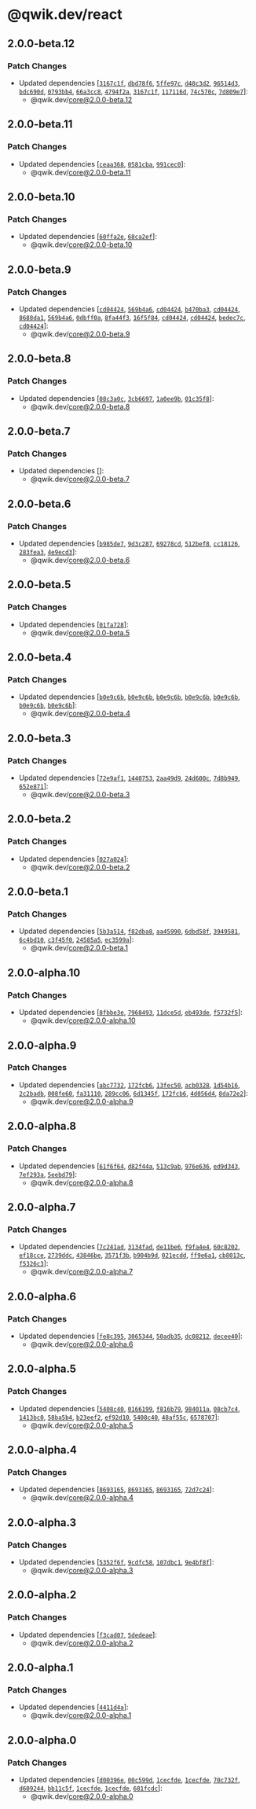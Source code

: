 # @qwik.dev/react

## 2.0.0-beta.12

### Patch Changes

- Updated dependencies [[`3167c1f`](https://github.com/QwikDev/qwik/commit/3167c1fca733f64d50a182ab8e3a22408728c4b5), [`dbd78f6`](https://github.com/QwikDev/qwik/commit/dbd78f6ecfcd7f2d87658e59200455ca3b0436f7), [`5ffe97c`](https://github.com/QwikDev/qwik/commit/5ffe97c8f0b17a33679f9a51f81903d242ef6653), [`d48c3d2`](https://github.com/QwikDev/qwik/commit/d48c3d2f466be1cc5f3fbcce6d827178f81be497), [`96514d3`](https://github.com/QwikDev/qwik/commit/96514d365a1f410e55859652272e21afa75d516c), [`bdc690d`](https://github.com/QwikDev/qwik/commit/bdc690ddfdf89caf63b83132d029ea1b90947f6f), [`0793bb4`](https://github.com/QwikDev/qwik/commit/0793bb42ecc65aae4e5ad90b2421cbc43b7fbe1c), [`66a3cc8`](https://github.com/QwikDev/qwik/commit/66a3cc81b14d6a4c3e6487fb4199be0c3a8fc8e5), [`4794f2a`](https://github.com/QwikDev/qwik/commit/4794f2a5342a64d5b85284f5d14ca7a2740be156), [`3167c1f`](https://github.com/QwikDev/qwik/commit/3167c1fca733f64d50a182ab8e3a22408728c4b5), [`117116d`](https://github.com/QwikDev/qwik/commit/117116db64649e9686c0382229704acc33d8ec5f), [`74c570c`](https://github.com/QwikDev/qwik/commit/74c570c22436cbd5417ae4036f309ccdb3d72dc4), [`7d809e7`](https://github.com/QwikDev/qwik/commit/7d809e7471d655f9fceda0b9ecd9f0a3973dc87f)]:
  - @qwik.dev/core@2.0.0-beta.12

## 2.0.0-beta.11

### Patch Changes

- Updated dependencies [[`ceaa368`](https://github.com/QwikDev/qwik/commit/ceaa36852711ca0fdf9045cea039bec6ac24a560), [`0581cba`](https://github.com/QwikDev/qwik/commit/0581cba3d902af54434230357d870481d99d626e), [`991cec0`](https://github.com/QwikDev/qwik/commit/991cec0ba8ede1782e26ac9c25061855a9e6f07c)]:
  - @qwik.dev/core@2.0.0-beta.11

## 2.0.0-beta.10

### Patch Changes

- Updated dependencies [[`60ffa2e`](https://github.com/QwikDev/qwik/commit/60ffa2ee21090ffc3d4d2bb6eaaf6d7e33089286), [`68ca2ef`](https://github.com/QwikDev/qwik/commit/68ca2ef1ba73c2d12cbb98196675b105bdd2531e)]:
  - @qwik.dev/core@2.0.0-beta.10

## 2.0.0-beta.9

### Patch Changes

- Updated dependencies [[`cd04424`](https://github.com/QwikDev/qwik/commit/cd04424c22c786d3644d9682f5b58b2d08577579), [`569b4a6`](https://github.com/QwikDev/qwik/commit/569b4a6ed5e736dcb8d7595f1581523d4a33270e), [`cd04424`](https://github.com/QwikDev/qwik/commit/cd04424c22c786d3644d9682f5b58b2d08577579), [`b470ba3`](https://github.com/QwikDev/qwik/commit/b470ba304192f513ea48c6c57c5d4f36d6d044f4), [`cd04424`](https://github.com/QwikDev/qwik/commit/cd04424c22c786d3644d9682f5b58b2d08577579), [`8688da1`](https://github.com/QwikDev/qwik/commit/8688da1f1ab8558f6bf908fe72b0dd71e317fe14), [`569b4a6`](https://github.com/QwikDev/qwik/commit/569b4a6ed5e736dcb8d7595f1581523d4a33270e), [`0dbff0a`](https://github.com/QwikDev/qwik/commit/0dbff0aaf50e7f01d3010768a3a5407f54534172), [`8fa44f3`](https://github.com/QwikDev/qwik/commit/8fa44f3a6f07aa872cb6a6d870b1c88f6fa4069d), [`16f5f84`](https://github.com/QwikDev/qwik/commit/16f5f84f38eb15f7d1bf433e12e8524d2b9a99ca), [`cd04424`](https://github.com/QwikDev/qwik/commit/cd04424c22c786d3644d9682f5b58b2d08577579), [`cd04424`](https://github.com/QwikDev/qwik/commit/cd04424c22c786d3644d9682f5b58b2d08577579), [`bedec7c`](https://github.com/QwikDev/qwik/commit/bedec7c895c473bd20d876e6131a5bbc73c1e747), [`cd04424`](https://github.com/QwikDev/qwik/commit/cd04424c22c786d3644d9682f5b58b2d08577579)]:
  - @qwik.dev/core@2.0.0-beta.9

## 2.0.0-beta.8

### Patch Changes

- Updated dependencies [[`08c3a0c`](https://github.com/QwikDev/qwik/commit/08c3a0cd31c3e14880961320017053b5bea8f114), [`3cb6697`](https://github.com/QwikDev/qwik/commit/3cb669797a90e27e954808b5cbf4325e1976c0be), [`1a0ee9b`](https://github.com/QwikDev/qwik/commit/1a0ee9b025b6947eb0d4317def3da62f62ee5931), [`01c35f8`](https://github.com/QwikDev/qwik/commit/01c35f8678e240e2d4e3016b79ba2ff6458f36f3)]:
  - @qwik.dev/core@2.0.0-beta.8

## 2.0.0-beta.7

### Patch Changes

- Updated dependencies []:
  - @qwik.dev/core@2.0.0-beta.7

## 2.0.0-beta.6

### Patch Changes

- Updated dependencies [[`b985de7`](https://github.com/QwikDev/qwik/commit/b985de7f7a6c24c596dd8c3eb8a49e870fb4fe0f), [`9d3c287`](https://github.com/QwikDev/qwik/commit/9d3c287732771f1ff3075e38bb758e6523961ca3), [`69278cd`](https://github.com/QwikDev/qwik/commit/69278cd90f10dc4a54d7a0dba0f6a10d53d406f3), [`512bef8`](https://github.com/QwikDev/qwik/commit/512bef8f41aebf4426d5080735ac0373d1eb40e7), [`cc18126`](https://github.com/QwikDev/qwik/commit/cc1812625f83d6e308ab657dbbae34d27e64dfbd), [`283fea3`](https://github.com/QwikDev/qwik/commit/283fea37aaf445a7eeedc37200275901a3898364), [`4e9ecd3`](https://github.com/QwikDev/qwik/commit/4e9ecd3228df6b744b5435eb6670a0c4bf67fc96)]:
  - @qwik.dev/core@2.0.0-beta.6

## 2.0.0-beta.5

### Patch Changes

- Updated dependencies [[`01fa728`](https://github.com/QwikDev/qwik/commit/01fa72808e7935aa701a8cc3f47b71edeca4e8af)]:
  - @qwik.dev/core@2.0.0-beta.5

## 2.0.0-beta.4

### Patch Changes

- Updated dependencies [[`b0e9c6b`](https://github.com/QwikDev/qwik/commit/b0e9c6b125f9365b86a3a19ba8b27b0a386ac3ad), [`b0e9c6b`](https://github.com/QwikDev/qwik/commit/b0e9c6b125f9365b86a3a19ba8b27b0a386ac3ad), [`b0e9c6b`](https://github.com/QwikDev/qwik/commit/b0e9c6b125f9365b86a3a19ba8b27b0a386ac3ad), [`b0e9c6b`](https://github.com/QwikDev/qwik/commit/b0e9c6b125f9365b86a3a19ba8b27b0a386ac3ad), [`b0e9c6b`](https://github.com/QwikDev/qwik/commit/b0e9c6b125f9365b86a3a19ba8b27b0a386ac3ad), [`b0e9c6b`](https://github.com/QwikDev/qwik/commit/b0e9c6b125f9365b86a3a19ba8b27b0a386ac3ad), [`b0e9c6b`](https://github.com/QwikDev/qwik/commit/b0e9c6b125f9365b86a3a19ba8b27b0a386ac3ad)]:
  - @qwik.dev/core@2.0.0-beta.4

## 2.0.0-beta.3

### Patch Changes

- Updated dependencies [[`72e9af1`](https://github.com/QwikDev/qwik/commit/72e9af17358080606d79cede49e2ca8a21851159), [`1440753`](https://github.com/QwikDev/qwik/commit/14407531a0a238b3c2aea9ea5eab258ca3c87edc), [`2aa49d9`](https://github.com/QwikDev/qwik/commit/2aa49d922431cb4d96932e5fd1edc66b0f60714b), [`24d600c`](https://github.com/QwikDev/qwik/commit/24d600c5e49129774c4c0306499978df756aed7c), [`7d8b949`](https://github.com/QwikDev/qwik/commit/7d8b949495c9df341136af736c4270fd71f982b2), [`652e871`](https://github.com/QwikDev/qwik/commit/652e871fcc7b985649e4645fb90fecf085158322)]:
  - @qwik.dev/core@2.0.0-beta.3

## 2.0.0-beta.2

### Patch Changes

- Updated dependencies [[`027a024`](https://github.com/QwikDev/qwik/commit/027a0243615860a862e9c9894291283e4d6c7cfc)]:
  - @qwik.dev/core@2.0.0-beta.2

## 2.0.0-beta.1

### Patch Changes

- Updated dependencies [[`5b3a514`](https://github.com/QwikDev/qwik/commit/5b3a514108737624661dd568cd59a7d6b7041976), [`f82dba8`](https://github.com/QwikDev/qwik/commit/f82dba8408e5412962e229396f515ba0b8e02977), [`aa45990`](https://github.com/QwikDev/qwik/commit/aa4599031ef2888d554214b0b935709f5a0675d1), [`6dbd58f`](https://github.com/QwikDev/qwik/commit/6dbd58f870aa32ac4aa252597b723f659d03c9bd), [`3949581`](https://github.com/QwikDev/qwik/commit/3949581c958c2d4d80403d535dd7fbf7e4729f21), [`6c4bd10`](https://github.com/QwikDev/qwik/commit/6c4bd10392d7b6f7ee900976422ed1e3ca8640cf), [`c3f45f0`](https://github.com/QwikDev/qwik/commit/c3f45f0688489a59fc401fe5c7955833045e8ce8), [`24585a5`](https://github.com/QwikDev/qwik/commit/24585a5c88fcdb6a7a214da8ec1bfb687d0bb330), [`ec3599a`](https://github.com/QwikDev/qwik/commit/ec3599af9d033c4977f98daa23017e9ee943f5d1)]:
  - @qwik.dev/core@2.0.0-beta.1

## 2.0.0-alpha.10

### Patch Changes

- Updated dependencies [[`8fbbe3e`](https://github.com/QwikDev/qwik/commit/8fbbe3e7e74d256514f60f0bb44785737f8c4c6b), [`7968493`](https://github.com/QwikDev/qwik/commit/79684932b0ae329dda11adb247ca7f9197235519), [`11dce5d`](https://github.com/QwikDev/qwik/commit/11dce5d0a5d104d84a2a8e84a844ab822ffb5cc4), [`eb493de`](https://github.com/QwikDev/qwik/commit/eb493deb3e1af3cb2ea9a4d1f60f822f5731f778), [`f5732f5`](https://github.com/QwikDev/qwik/commit/f5732f509853840a0337f823ed7d40920fae325b)]:
  - @qwik.dev/core@2.0.0-alpha.10

## 2.0.0-alpha.9

### Patch Changes

- Updated dependencies [[`abc7732`](https://github.com/QwikDev/qwik/commit/abc773245c88d3d33b8b1675679b5f781c5c5143), [`172fcb6`](https://github.com/QwikDev/qwik/commit/172fcb6fdbefbcf8c4719a63b028574fd467711f), [`13fec50`](https://github.com/QwikDev/qwik/commit/13fec50d204b3f3d51ea1e7d83e3ff2bb881ecf5), [`acb0328`](https://github.com/QwikDev/qwik/commit/acb032828323c35fd8e86fe6715bbda1fadf4abd), [`1d54b16`](https://github.com/QwikDev/qwik/commit/1d54b16d93e8bd5f175ddb58facdbb56e385d965), [`2c2badb`](https://github.com/QwikDev/qwik/commit/2c2badb33c82d13dc73ef484d91cca249bdcd3c9), [`008fe60`](https://github.com/QwikDev/qwik/commit/008fe608a10e1b3a555e93d024b17a91bc597bc7), [`fa31110`](https://github.com/QwikDev/qwik/commit/fa31110967291fc868bbfc8387563d48aba50846), [`289cc06`](https://github.com/QwikDev/qwik/commit/289cc0626f0ca56aa8379d846650c16f9a57a782), [`6d1345f`](https://github.com/QwikDev/qwik/commit/6d1345fd82445444141ed8b47a8ebdbaafe18922), [`172fcb6`](https://github.com/QwikDev/qwik/commit/172fcb6fdbefbcf8c4719a63b028574fd467711f), [`4d056d4`](https://github.com/QwikDev/qwik/commit/4d056d47fe0c1e53e285c6f0b0f6b3afc6e31acd), [`8da72e2`](https://github.com/QwikDev/qwik/commit/8da72e2fc07be62d2e7953f662200ead0de1b741)]:
  - @qwik.dev/core@2.0.0-alpha.9

## 2.0.0-alpha.8

### Patch Changes

- Updated dependencies [[`61f6f64`](https://github.com/QwikDev/qwik/commit/61f6f64bb4db04253ebb0b6a063ab63099832e9c), [`d82f44a`](https://github.com/QwikDev/qwik/commit/d82f44ad8f2bb8d14aa5ca5a10a8ba93d85cb09e), [`513c9ab`](https://github.com/QwikDev/qwik/commit/513c9ab027760bacccd9d7b749338efc31df2545), [`976e636`](https://github.com/QwikDev/qwik/commit/976e6369af633c780daea63260e6fed247bda78f), [`ed9d343`](https://github.com/QwikDev/qwik/commit/ed9d3438511d9eeb721f9ade351796e9c9fe8641), [`7ef293a`](https://github.com/QwikDev/qwik/commit/7ef293a40ef310a5fe1c7bcba178510dfaa2a07c), [`5eebd79`](https://github.com/QwikDev/qwik/commit/5eebd7999eb2552d94afee2b0bccc3f025696d5a)]:
  - @qwik.dev/core@2.0.0-alpha.8

## 2.0.0-alpha.7

### Patch Changes

- Updated dependencies [[`7c241ad`](https://github.com/QwikDev/qwik/commit/7c241adb3e6c089f0dc7700b6580703ba8458d5d), [`3134fad`](https://github.com/QwikDev/qwik/commit/3134fad5d7fbf92831bc87fefdeeba08ec61dd33), [`de11be6`](https://github.com/QwikDev/qwik/commit/de11be617eb564d74b2955ae3f8fffdb0fd9ecec), [`f9fa4e4`](https://github.com/QwikDev/qwik/commit/f9fa4e4401cca5ee5157f3b5f116238668ff7ed7), [`60c8202`](https://github.com/QwikDev/qwik/commit/60c8202512ce3451bd00ed81fd22fada0994167c), [`ef18cce`](https://github.com/QwikDev/qwik/commit/ef18cce957cc8afe1e77606fee8366e5bf002747), [`2739ddc`](https://github.com/QwikDev/qwik/commit/2739ddc14e10943dde80c9a3f5bcc3fdb7a1f73d), [`43846be`](https://github.com/QwikDev/qwik/commit/43846bee8c8dafe9aba09a8a37eaaea3826897bd), [`3571f3b`](https://github.com/QwikDev/qwik/commit/3571f3b8a5989991d892cce49b5a553e81358da8), [`b904b9d`](https://github.com/QwikDev/qwik/commit/b904b9d52ae6caad0fa1ae1baa8bc7b8f263d268), [`021ecdd`](https://github.com/QwikDev/qwik/commit/021ecdd050d286855b03af42e45d55a68d4cf7cc), [`ff9e6a1`](https://github.com/QwikDev/qwik/commit/ff9e6a10a8da582ac837fcfddeb8db1f260e4ec1), [`cb8013c`](https://github.com/QwikDev/qwik/commit/cb8013c7f756e258ade2f1a0afae391f085609a6), [`f5326c3`](https://github.com/QwikDev/qwik/commit/f5326c3ff47b97bc30e9c01f6e85b8f74d038787)]:
  - @qwik.dev/core@2.0.0-alpha.7

## 2.0.0-alpha.6

### Patch Changes

- Updated dependencies [[`fe8c395`](https://github.com/QwikDev/qwik/commit/fe8c39590c01621432e7a642c2e5988dfb93986f), [`3065344`](https://github.com/QwikDev/qwik/commit/3065344906c882998e7fd276a92df62e10c51cf6), [`50adb35`](https://github.com/QwikDev/qwik/commit/50adb352f1f30ff408d600286c7040b29d972a9e), [`dc08212`](https://github.com/QwikDev/qwik/commit/dc08212ef5e2157aa401dcb13419fc452f10d523), [`decee40`](https://github.com/QwikDev/qwik/commit/decee4066bf8ecf2cc6db976bc7ecae9ecf59ceb)]:
  - @qwik.dev/core@2.0.0-alpha.6

## 2.0.0-alpha.5

### Patch Changes

- Updated dependencies [[`5408c40`](https://github.com/QwikDev/qwik/commit/5408c40cc360b71106a81cffbb1c6ac2d80083a1), [`0166199`](https://github.com/QwikDev/qwik/commit/01661997d4ab5e1c22c41e2670fdbb05f52efed3), [`f816b79`](https://github.com/QwikDev/qwik/commit/f816b79e0c1b841dde18509234fd54eb2391308b), [`984011a`](https://github.com/QwikDev/qwik/commit/984011a2008cd48c9e6f4ac520911a295a2d32be), [`08cb7c4`](https://github.com/QwikDev/qwik/commit/08cb7c4b0ba50bc914cf52a80ba2711c7dacd81b), [`1413bc0`](https://github.com/QwikDev/qwik/commit/1413bc004a81a3f51f3f0b44207f2d190192ca9c), [`58ba5b4`](https://github.com/QwikDev/qwik/commit/58ba5b4e4aaf5db1a403b9d47969396736a6d158), [`b23eef2`](https://github.com/QwikDev/qwik/commit/b23eef2b91019d7078abae096402d7c35027e8e2), [`ef92d10`](https://github.com/QwikDev/qwik/commit/ef92d105e0965dd82d8b630831f4d24a76f2b99c), [`5408c40`](https://github.com/QwikDev/qwik/commit/5408c40cc360b71106a81cffbb1c6ac2d80083a1), [`48af55c`](https://github.com/QwikDev/qwik/commit/48af55c3827da545f80fc38be014741b0a895c9a), [`6578707`](https://github.com/QwikDev/qwik/commit/657870713a00747d82672e1d5aa458f6ab6171c1)]:
  - @qwik.dev/core@2.0.0-alpha.5

## 2.0.0-alpha.4

### Patch Changes

- Updated dependencies [[`8693165`](https://github.com/QwikDev/qwik/commit/86931654ce38a64d5c1730042f64989fa2a537ad), [`8693165`](https://github.com/QwikDev/qwik/commit/86931654ce38a64d5c1730042f64989fa2a537ad), [`8693165`](https://github.com/QwikDev/qwik/commit/86931654ce38a64d5c1730042f64989fa2a537ad), [`72d7c24`](https://github.com/QwikDev/qwik/commit/72d7c2450cbed380454869bab482ab6c01011221)]:
  - @qwik.dev/core@2.0.0-alpha.4

## 2.0.0-alpha.3

### Patch Changes

- Updated dependencies [[`5352f6f`](https://github.com/QwikDev/qwik/commit/5352f6fff07a2d8d0c9efc20fc95421ced06ea8e), [`9cdfc58`](https://github.com/QwikDev/qwik/commit/9cdfc58762fc19375e49c9947a1c0dd1ac0d3d2f), [`107dbc1`](https://github.com/QwikDev/qwik/commit/107dbc177e01968a53f138ea9424b6bae0834f28), [`9e4bf8f`](https://github.com/QwikDev/qwik/commit/9e4bf8f1bd03edea93725778d41a42dc36c3fc7f)]:
  - @qwik.dev/core@2.0.0-alpha.3

## 2.0.0-alpha.2

### Patch Changes

- Updated dependencies [[`f3cad07`](https://github.com/QwikDev/qwik/commit/f3cad07f544a9406e6bae5851aafe4624e115ead), [`5dedeae`](https://github.com/QwikDev/qwik/commit/5dedeae97c06757b62a9f7dc1cf40171fc1a517b)]:
  - @qwik.dev/core@2.0.0-alpha.2

## 2.0.0-alpha.1

### Patch Changes

- Updated dependencies [[`4411d4a`](https://github.com/QwikDev/qwik/commit/4411d4a2e65cfd4e86724a484cc38c45b1da4ef7)]:
  - @qwik.dev/core@2.0.0-alpha.1

## 2.0.0-alpha.0

### Patch Changes

- Updated dependencies [[`d00396e`](https://github.com/QwikDev/qwik/commit/d00396eed65e971809c16af3ad89118cf1d0235f), [`00c599d`](https://github.com/QwikDev/qwik/commit/00c599d7689a1d67601d3e7e61a81a689cf7ece0), [`1cecfde`](https://github.com/QwikDev/qwik/commit/1cecfdea15a032dd0258cd8c7e488ebe8b2a51c2), [`1cecfde`](https://github.com/QwikDev/qwik/commit/1cecfdea15a032dd0258cd8c7e488ebe8b2a51c2), [`70c732f`](https://github.com/QwikDev/qwik/commit/70c732fdc6befed71809e1885bc187623996b3b1), [`d609244`](https://github.com/QwikDev/qwik/commit/d609244c454457e919e359dc745bdd7b52fb4c60), [`bb11c5f`](https://github.com/QwikDev/qwik/commit/bb11c5f104c3f2c944e58072f433504d7e9cbc92), [`1cecfde`](https://github.com/QwikDev/qwik/commit/1cecfdea15a032dd0258cd8c7e488ebe8b2a51c2), [`1cecfde`](https://github.com/QwikDev/qwik/commit/1cecfdea15a032dd0258cd8c7e488ebe8b2a51c2), [`681fcdc`](https://github.com/QwikDev/qwik/commit/681fcdca43b2f51f753f4d247eed6dc729cb8c6c)]:
  - @qwik.dev/core@2.0.0-alpha.0
